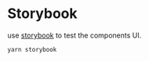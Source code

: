 # Storybook

use [storybook](https://github.com/storybookjs/storybook) to test the components UI. 

`yarn storybook`